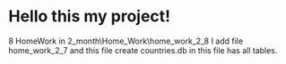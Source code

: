 # Hello this my project!

8 HomeWork in 2_month\Home_Work\home_work_2_8
I add file home_work_2_7 and this file create countries.db in this file has all tables.